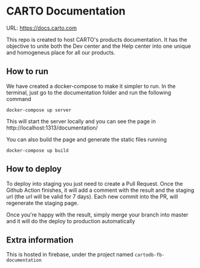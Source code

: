 # CARTO Documentation

URL: https://docs.carto.com

This repo is created to host CARTO's products documentation. It has the objective to unite both the Dev center and the Help center into one unique and homogeneus place for all our products.

## How to run

We have created a docker-compose to make it simpler to run. In the terminal, just go to the documentation folder and run the following command

```
docker-compose up server
```

This will start the server locally and you can see the page in http://localhost:1313/documentation/

You can also build the page and generate the static files running 

```
docker-compose up build
```

## How to deploy

To deploy into staging you just need to create a Pull Request. Once the Github Action finishes, it will add a comment with the result and the staging url (the url will be valid for 7 days). Each new commit into the PR, will regenerate the staging page.

Once you're happy with the result, simply merge your branch into master and it will do the deploy to production automatically

## Extra information

This is hosted in firebase, under the project named `cartodb-fb-documentation`